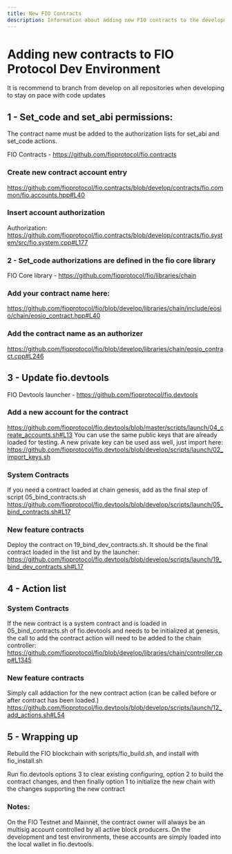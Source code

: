 ```yaml
---
title: New FIO Contracts
description: Information about adding new FIO contracts to the development environment
---
```


# Adding new contracts to FIO Protocol Dev Environment

It is recommend to branch from develop on all repositories when developing to stay on pace with code updates

## 1 - Set_code and set_abi permissions:

The contract name must be added to the authorization lists for set_abi and set_code actions.

FIO Contracts - https://github.com/fioprotocol/fio.contracts

### Create new contract account entry

https://github.com/fioprotocol/fio.contracts/blob/develop/contracts/fio.common/fio.accounts.hpp#L40
 
### Insert account authorization

Authorization: https://github.com/fioprotocol/fio.contracts/blob/develop/contracts/fio.system/src/fio.system.cpp#L177


### 2 - Set_code authorizations are defined in the fio core library

FIO Core library - https://github.com/fioprotocol/fio/libraries/chain

### Add your contract name here:

https://github.com/fioprotocol/fio/blob/develop/libraries/chain/include/eosio/chain/eosio_contract.hpp#L40

### Add the contract name as an authorizer 

https://github.com/fioprotocol/fio/blob/develop/libraries/chain/eosio_contract.cpp#L246

## 3 - Update fio.devtools

FIO Devtools launcher - https://github.com/fioprotocol/fio.devtools

### Add a new account for the contract

https://github.com/fioprotocol/fio.devtools/blob/master/scripts/launch/04_create_accounts.sh#L13
You can use the same public keys that are already loaded for testing. A new private key can be used ass well, just import here:
https://github.com/fioprotocol/fio.devtools/blob/develop/scripts/launch/02_import_keys.sh

### System Contracts
If you need a contract loaded at chain genesis, add as the final step of script 05_bind_contracts.sh
https://github.com/fioprotocol/fio.devtools/blob/develop/scripts/launch/05_bind_contracts.sh#L17

### New feature contracts

Deploy the contract on 19_bind_dev_contracts.sh. It should be the final contract loaded in the list and by the launcher:
https://github.com/fioprotocol/fio.devtools/blob/develop/scripts/launch/19_bind_dev_contracts.sh#L17


## 4 - Action list 

### System Contracts

If the new contract is a system contract and is loaded in 05_bind_contracts.sh of fio.devtools and needs to be initialized at genesis, the call to add the contract action will need to be added to the chain controller:
https://github.com/fioprotocol/fio/blob/develop/libraries/chain/controller.cpp#L1345

### New feature contracts

Simply call addaction for the new contract action (can be called before or after contract has been loaded.)
https://github.com/fioprotocol/fio.devtools/blob/develop/scripts/launch/12_add_actions.sh#L54

## 5 - Wrapping up

Rebuild the FIO blockchain with scripts/fio_build.sh, and install with fio_install.sh

Run fio.devtools options 3 to clear existing configuring, option 2 to build the contract changes, and then finally option 1 to initialize the new chain with the changes supporting the new contract


### Notes:

On the FIO Testnet and Mainnet, the contract owner will always be an multisig account controlled by all active block producers. On the development and test environments, these accounts are simply loaded into the local wallet in fio.devtools.


